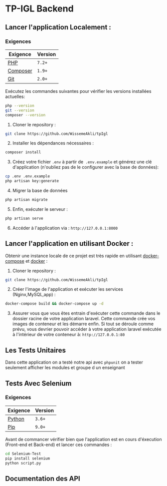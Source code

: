 # TP-IGL Backend 

## Lancer l'application Localement : 

### Exigences 
| Exigence                                 | Version |
| ------------------------------------------- | ------- |
| [PHP](https://www.php.net)                | `7.2+`  |
| [Composer](https://getcomposer.org) | `1.9+`  |
| [Git](https://git-scm.com/downloads) | `2.0+`  |

Exécutez les commandes suivantes pour vérifier les versions installées actuelles:

```bash
php --version
git --version
composer --version
```
1. Cloner le repository :

```bash
git clone https://github.com/WissemeAkli/tpIgl
```

2. Installer les dépendances nécessaires :

```bash
composer install
```

3. Créez votre fichier `.env` à partir de` .env.example` et générez une clé d'application (n'oubliez pas de le configurer avec la base de données):

```bash
cp .env .env.example
php artisan key:generate  
```

4. Migrer la base de données 
```bash
php artisan migrate 
```

5. Enfin, exécuter le serveur :

```bash
php artisan serve
```

6. Accéder à l'application via : `http://127.0.0.1:8000`

## Lancer l'application en utilisant Docker : 

Obtenir une instance locale de ce projet est très rapide en utilisant [docker-compose](https://docs.docker.com/compose/) et [docker](https://www.docker.com/products/docker-desktop) :

1. Cloner le repository :

```bash
git clone https://github.com/WissemeAkli/tpIgl
```

2. Créer l'image de l'application et exécuter les services (Nginx,MySQL,app) :

```bash
docker-compose build && docker-compose up -d 
```

3. Assurer vous que vous êtes entrain d'exécuter cette commande dans le dossier racine de votre application laravel. Cette commande crée vos images de conteneur et les démarre enfin. Si tout se déroule comme prévu, vous devrier pouvoir accéder à votre application laravel exécutée à l'intérieur de votre conteneur à: `http://127.0.0.1:80`

## Les Tests Unitaires 

Dans cette application on a testé notre api avec `phpunit`  on a tester seulement afficher les modules et groupe d un enseignant 
## Tests Avec Selenium 

### Exigences 

| Exigence                                 | Version |
| ------------------------------------------- | ------- |
| [Python](https://www.python.org/downloads/) | `3.6+`  |
| [Pip](https://pypi.org/project/pip/) | `9.0+`  |

Avant de commancer vérifier bien que l'application est en cours d'éxecution (Front-end et Back-end) et lancer ces commandes :

```bash
cd Selenium-Test
pip install selenium
python script.py
```

## Documentation des API 


